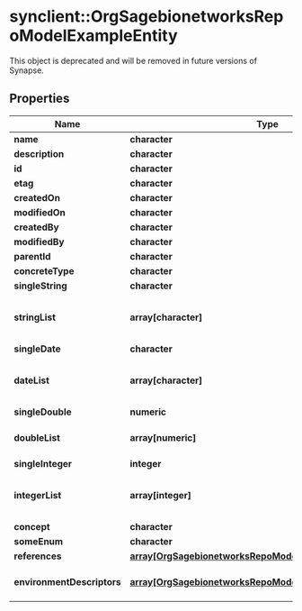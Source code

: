 # synclient::OrgSagebionetworksRepoModelExampleEntity

This object is deprecated and will be removed in future versions of Synapse.

## Properties
Name | Type | Description | Notes
------------ | ------------- | ------------- | -------------
**name** | **character** |  | [optional] 
**description** | **character** |  | [optional] 
**id** | **character** |  | [optional] 
**etag** | **character** |  | [optional] 
**createdOn** | **character** |  | [optional] 
**modifiedOn** | **character** |  | [optional] 
**createdBy** | **character** |  | [optional] 
**modifiedBy** | **character** |  | [optional] 
**parentId** | **character** |  | [optional] 
**concreteType** | **character** |  | [optional] 
**singleString** | **character** |  | [optional] 
**stringList** | **array[character]** | This is an example of a list of strings | [optional] 
**singleDate** | **character** |  | [optional] 
**dateList** | **array[character]** | This is an example of a list of dates | [optional] 
**singleDouble** | **numeric** |  | [optional] 
**doubleList** | **array[numeric]** | This is an example of a double list | [optional] 
**singleInteger** | **integer** |  | [optional] 
**integerList** | **array[integer]** | This is an example of an Integer List. | [optional] 
**concept** | **character** |  | [optional] 
**someEnum** | **character** |  | [optional] 
**references** | [**array[OrgSagebionetworksRepoModelReference]**](org.sagebionetworks.repo.model.Reference.md) | References | [optional] 
**environmentDescriptors** | [**array[OrgSagebionetworksRepoModelEnvironmentDescriptor]**](org.sagebionetworks.repo.model.EnvironmentDescriptor.md) | The list of environment descriptors | [optional] 


